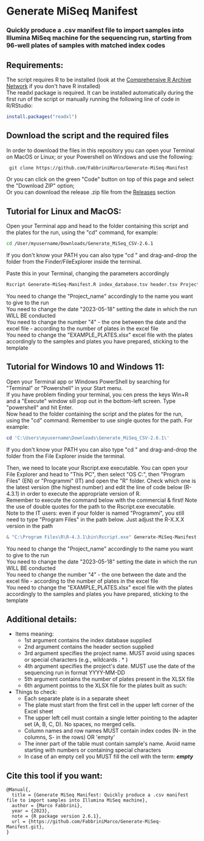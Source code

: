 # Generate MiSeq Manifest
### Quickly produce a .csv manifest file to import samples into Illumina MiSeq machine for the sequencing run, starting from 96-well plates of samples with matched index codes


## Requirements:
The script requires R to be installed (look at the [Comprehensive R Archive Network](https://cran.r-project.org/) if you don't have R installed)  
The readxl package is required. It can be installed automatically during the first run of the script or manually running the following line of code in R/RStudio:  

```R
install.packages("readxl")
```


## Download the script and the required files  
In order to download the files in this repository you can open your Terminal on MacOS or Linux; or your Powershell on Windows and use the following:

```diff
 git clone https://github.com/FabbriniMarco/Generate-MiSeq-Manifest
```
Or you can click on the green "Code" button on top of this page and select the "Download ZIP" option;  
Or you can download the release .zip file from the [Releases](https://github.com/FabbriniMarco/Generate-MiSeq-Manifest/releases) section


## Tutorial for Linux and MacOS:  

Open your Terminal app and head to the folder containing this script and the plates for the run, using the "cd" command, for example:  

```Bash
cd /User/myusername/Downloads/Generate_MiSeq_CSV-2.6.1
```

If you don't know your PATH you can also type "cd " and drag-and-drop the folder from the Finder/FileExplorer inside the terminal.

Paste this in your Terminal, changing the parameters accordingly  
```Bash
Rscript Generate-MiSeq-Manifest.R index_database.tsv header.tsv Project_name 2023-05-18 4 EXAMPLE_PLATES.xlsx
```

You need to change the "Project_name" accordingly to the name you want to give to the run  
You need to change the date "2023-05-18" setting the date in which the run WILL BE conducted  
You need to change the number "4" - the one between the date and the excel file - according to the number of plates in the excel file  
You need to change the "EXAMPLE_PLATES.xlsx" excel file with the plates accordingly to the samples and plates you have prepared, sticking to the template  
  
  
  
## Tutorial for Windows 10 and Windows 11:
Open your Terminal app or Windows PowerShell by searching for "Terminal" or "Powershell" in your Start menu.  
If you have problem finding your terminal, you cen press the keys Win+R and a "Execute" window sill pop out in the bottom-left screen. Type "powershell" and hit Enter.  
Now head to the folder containing the script and the plates for the run, using the "cd" command. Remember to use single quotes for the path. For example:  

```Powershell
cd 'C:\Users\myusername\Downloads\Generate_MiSeq_CSV-2.6.1\'
```

If you don't know your PATH you can also type "cd " and drag-and-drop the folder from the File Explorer inside the terminal.  

Then, we need to locate your Rscript.exe executable. You can open your File Explorer and head to "This PC", then select "OS C:", then "Program Files" (EN) or "Programmi" (IT) and open the "R" folder. Check which one is the latest version (the highest number) and edit the line of code below (R-4.3.1) in order to execute the appropriate version of R.  
Remember to execute the command below with the commercial & first! Note the use of double quotes for the path to the Rscript.exe executable.  
Note to the IT users: even if your folder is named "Programmi", you still need to type "Program Files" in the path below. Just adjust the R-X.X.X version in the path  

```Powershell
& "C:\Program Files\R\R-4.3.1\bin\Rscript.exe" Generate-MiSeq-Manifest.R index_database.tsv header.tsv Project_name 2023-05-18 4 EXAMPLE_PLATES.xlsx
```  

You need to change the "Project_name" accordingly to the name you want to give to the run  
You need to change the date "2023-05-18" setting the date in which the run WILL BE conducted  
You need to change the number "4" - the one between the date and the excel file - according to the number of plates in the excel file  
You need to change the "EXAMPLE_PLATES.xlsx" excel file with the plates accordingly to the samples and plates you have prepared, sticking to the template  



## Additional details:

* Items meaning:
  * 1st argument contains the index database supplied
  * 2nd argument contains the header section supplied
  * 3rd argument specifies the project name. MUST avoid using spaces or special characters (e.g., wildcards . * )
  * 4th argument specifies the project's date. MUST use the date of the sequencing run in format YYYY-MM-DD
  * 5th argument contains the number of plates present in the XLSX file
  * 6th argument pointss to the XLSX file for the plates built as such:
* Things to check:
  * Each separate plate is in a separate sheet
  * The plate must start from the first cell in the upper left corner of the Excel sheet
  * The upper left cell must contain a single letter pointing to the adapter set (A, B, C, D). No spaces, no merged cells.
  * Column names and row names MUST contain index codes (N- in the columns, S- in the rows) OR 'empty'
  * The inner part of the table must contain sample's name. Avoid name starting with numbers or containing special characters
  * In case of an empty cell you MUST fill the cell with the term: _**empty**_

    


## Cite this tool if you want:  



```
@Manual{,
  title = {Generate MiSeq Manifest: Quickly produce a .csv manifest file to import samples into Illumina MiSeq machine},
  author = {Marco Fabbrini},
  year = {2023},
  note = {R package version 2.6.1},
  url = {https://github.com/FabbriniMarco/Generate-MiSeq-Manifest.git},
}
```

